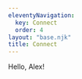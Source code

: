 ```yaml
---
eleventyNavigation:
  key: Connect
  order: 4
layout: "base.njk"
title: Connect
---
```


Hello, Alex!